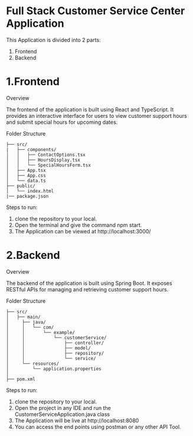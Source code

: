# Full Stack Customer Service Center Application

This Application is divided into 2 parts:
1. Frontend
2. Backend


# 1.Frontend

Overview

The frontend of the application is built using React and TypeScript. It provides an interactive interface for users to view customer support hours and submit special hours for upcoming dates.

Folder Structure                 
    
    ├── src/
    |   ├── components/         
    │   │   ├── ContactOptions.tsx
    │   │   ├── HoursDisplay.tsx
    │   │   └── SpecialHoursForm.tsx
    │   ├── App.tsx              
    │   ├── App.css            
    │   └── data.ts            
    ├── public/                
    │   └── index.html
    |── package.json             

Steps to run:

1. clone the repository to your local.
2. Open the terminal and give the command npm start.
3. The Application can be viewed at http://localhost:3000/

# 2.Backend

Overview

The backend of the application is built using Spring Boot. It exposes RESTful APIs for managing and retrieving customer support hours.

Folder Structure

   
    ├── src/
    │   ├── main/
    │     ├── java/
    │     │   └── com/
    │     │       └── example/
    │     │           └── customerService/
    │     │               ├── controller/        
    │     │               ├── model/            
    │     │               ├── repository/       
    │     │               └── service/           
    │     └── resources/
    │         └── application.properties         
    │                                   
    ├── pom.xml    
    
Steps to run:

1. clone the repository to your local.
2. Open the project in any IDE and run the CustomerServiceApplication.java class
3. The Application will be live at http://localhost:8080
4. You can access the end points using postman or any other API Tool.
